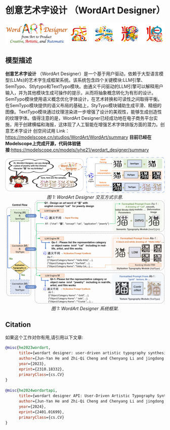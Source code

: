 
# 创意艺术字设计 （WordArt Designer）
<div align="center">
  <img src='assert/banner.png' width='900'/>
</div>

## 模型描述
**创意艺术字设计** （WordArt Designer）是一个基于用户驱动，依赖于大型语言模型(LLMs)的艺术字生成框架系统。该系统包含四个关键模块:LLM引擎、SemTypo、Stlytypo和TextTypo模块。由通义千问驱动的LLM引擎可以解释用户输入，并为其他模块生成可操作的提示，从而将抽象概念转化为有形的设计。SemTypo模块使用语义概念优化字体设计，在艺术转换和可读性之间取得平衡。在SemTypo模块提供的语义布局的基础上，StyTypo模块辅助生成平滑、精细的图像。TextTypo模块通过纹理渲染进一步增强了设计的美观性，能够生成创造性的纹理字体。值得注意的是，WordArt Designer已经成功地在电子商务平台实施，用于创建横幅和海报，这体现了人工智能在增强艺术字体排版方面的潜力。创意艺术字设计 创空间试用 Link：https://modelscope.cn/studios/WordArt/WordArt/summary **目前已经在Modelscope上完成开源，代码体验链接**:https://modelscope.cn/models/jyhe21/wordart_designer/summary



<div align="center">
  <img src='assert/intro.png' width='900'/>
  <br>
  <i>图 1: WordArt Designer 交互方式示意.</i>
</div>



<div align="center">
  <img src='assert/framework.png' width='900'/>
  <br>
  <i>图 1: WordArt Designer 系统框架.</i>
</div>




## Citation
如果这个工作对你有用,请引用以下文章:

```bibtex
@misc{he2023wordart,
      title={wordart designer: user-driven artistic typography synthesis using large language models}, 
      author={Jun-Yan He and Zhi-Qi Cheng and Chenyang Li and jingdong Sun and Wangmeng Xiang and Xianhui Lin, and Xiaoyang Kang and Zengke Jin and Yusen Hu and Bin Luo and Yifeng Geng and Xuansong Xie and Jingren Zhou},
      year={2023},
      eprint={2310.18332},
      primaryClass={cs.CV}
}

@misc{he2024wordartapi,
      title={wordart designer API: User-Driven Artistic Typography Synthesis with Large Language Models on ModelScope}, 
      author={Jun-Yan He and Zhi-Qi Cheng and Chenyang Li and jingdong Sun and Wangmeng Xiang and Xianhui Lin, and Xiaoyang Kang and Zengke Jin and Yusen Hu and Bin Luo and Yifeng Geng and Xuansong Xie and Jingren Zhou},
      year={2024},
      eprint={2401.01699},
      primaryClass={cs.CV}
}
```